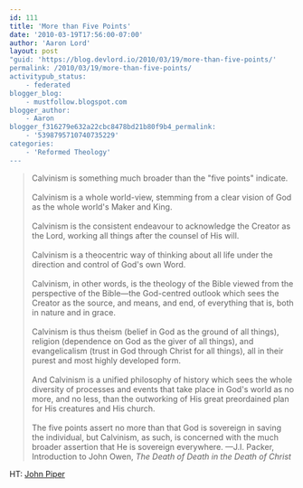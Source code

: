 ```yaml
---
id: 111
title: 'More than Five Points'
date: '2010-03-19T17:56:00-07:00'
author: 'Aaron Lord'
layout: post
"guid: 'https://blog.devlord.io/2010/03/19/more-than-five-points/'
permalink: /2010/03/19/more-than-five-points/
activitypub_status:
    - federated
blogger_blog:
    - mustfollow.blogspot.com
blogger_author:
    - Aaron
blogger_f316279e632a22cbc8478bd21b80f9b4_permalink:
    - '5398795710740735229'
categories:
    - 'Reformed Theology'
---
```


<blockquote>Calvinism is something much broader than the "five points" indicate.<br /><br />Calvinism is a whole world-view, stemming from a clear vision of God as the whole world's Maker and King.<br /><br />Calvinism is the consistent endeavour to acknowledge the Creator as the Lord, working all things after the counsel of His will.<br /><br />Calvinism is a theocentric way of thinking about all life under the direction and control of God's own Word.<br /><br />Calvinism, in other words, is the theology of the Bible viewed from the perspective of the Bible—the God-centred outlook which sees the Creator as the source, and means, and end, of everything that is, both in nature and in grace.<br /><br />Calvinism is thus theism (belief in God as the ground of all things), religion (dependence on God as the giver of all things), and evangelicalism (trust in God through Christ for all things), all in their purest and most highly developed form.<br /><br />And Calvinism is a unified philosophy of history which sees the whole diversity of processes and events that take place in God's world as no more, and no less, than the outworking of His great preordained plan for His creatures and His church.<br /><br />The five points assert no more than that God is sovereign in saving the individual, but Calvinism, as such, is concerned with the much broader assertion that He is sovereign everywhere.  —J.I. Packer, Introduction to John Owen, <i>The Death of Death in the Death of Christ</i></blockquote>HT: <a href="http://www.desiringgod.org/Blog/2301_beyond_five_points/?utm_source=feedburner&amp;utm_medium=feed&amp;utm_campaign=Feed:+DGBlog+(DG+Blog)&amp;utm_content=Google+Reader">John Piper</a><div class="blogger-post-footer"></div>
